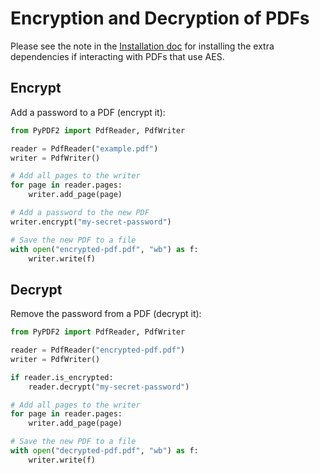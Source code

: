 # Encryption and Decryption of PDFs

Please see the note in the
[Installation doc](https://pypdf2.readthedocs.io/en/latest/user/installation.html)
for installing the extra dependencies if interacting with PDFs that use AES.

## Encrypt

Add a password to a PDF (encrypt it):

```python
from PyPDF2 import PdfReader, PdfWriter

reader = PdfReader("example.pdf")
writer = PdfWriter()

# Add all pages to the writer
for page in reader.pages:
    writer.add_page(page)

# Add a password to the new PDF
writer.encrypt("my-secret-password")

# Save the new PDF to a file
with open("encrypted-pdf.pdf", "wb") as f:
    writer.write(f)
```

## Decrypt

Remove the password from a PDF (decrypt it):

```python
from PyPDF2 import PdfReader, PdfWriter

reader = PdfReader("encrypted-pdf.pdf")
writer = PdfWriter()

if reader.is_encrypted:
    reader.decrypt("my-secret-password")

# Add all pages to the writer
for page in reader.pages:
    writer.add_page(page)

# Save the new PDF to a file
with open("decrypted-pdf.pdf", "wb") as f:
    writer.write(f)
```
